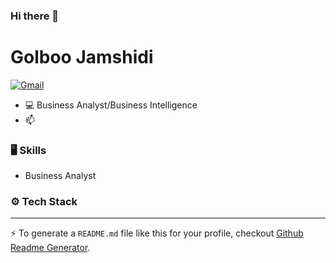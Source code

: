 ### Hi there 👋
# Golboo Jamshidi





[![Gmail](https://img.shields.io/badge/-Gmail-c14438?style=flat&logo=Gmail&logoColor=white)](mailto:Golboojamshidi@gmail.com)



- 💻 Business Analyst/Business Intelligence
- 📫 


### 🖥 Skills

- ‌‌‌Business Analyst
### ⚙️ Tech Stack



---
:zap: To generate a `README.md` file like this for your profile, checkout [Github Readme Generator](https://hejazizo-github-profile-readme-srcstreamlit-app-i6skm7.streamlit.app/).
